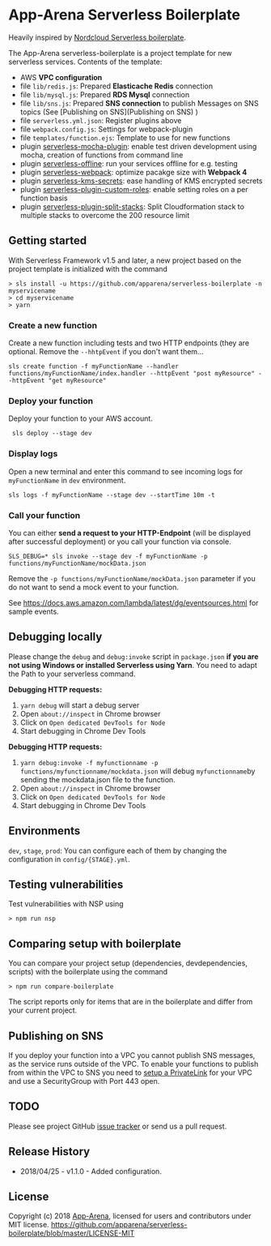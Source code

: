 # App-Arena Serverless Boilerplate

Heavily inspired by [Nordcloud Serverless boilerplate](https://github.com/nordcloud/serverless-boilerplate).

The App-Arena serverless-boilerplate is a project template for new serverless services. Contents of the template:
* AWS **VPC configuration**
* file `lib/redis.js`: Prepared **Elasticache Redis** connection
* file `lib/mysql.js`: Prepared **RDS Mysql** connection
* file `lib/sns.js`: Prepared **SNS connection** to publish Messages on SNS topics (See [Publishing on SNS](Publishing on SNS) )
* file `serverless.yml.json`: Register plugins above
* file `webpack.config.js`: Settings for webpack-plugin
* file `templates/function.ejs`: Template to use for new functions
* plugin [serverless-mocha-plugin](https://github.com/SC5/serverless-mocha-plugin): enable test driven development using mocha, creation of functions from command line
* plugin [serverless-offline](https://github.com/dherault/serverless-offline): run your services offline for e.g. testing
* plugin [serverless-webpack](https://github.com/elastic-coders/serverless-webpack): optimize pacakge size with **Webpack 4**
* plugin [serverless-kms-secrets](https://github.com/SC5/serverless-kms-secrets): ease handling of KMS encrypted secrets
* plugin [serverless-plugin-custom-roles](https://www.npmjs.com/package/serverless-plugin-custom-roles): enable setting roles on a per function basis
* plugin [serverless-plugin-split-stacks](https://github.com/dougmoscrop/serverless-plugin-split-stacks): Split Cloudformation stack to multiple stacks to overcome the 200 resource limit

## Getting started

With Serverless Framework v1.5 and later, a new project based on the
project template is initialized with the command
```
> sls install -u https://github.com/apparena/serverless-boilerplate -n myservicename
> cd myservicename
> yarn
```
### Create a new function

Create a new function including tests and two HTTP endpoints (they are
optional. Remove the `--hhtpEvent` if you don't want them...

`sls create function -f myFunctionName --handler
functions/myFunctionName/index.handler --httpEvent "post myResource"
--httpEvent "get myResource"`

### Deploy your function

Deploy your function to your AWS account.

` sls deploy --stage dev`

### Display logs

Open a new terminal and enter this command to see incoming logs for
`myFunctionName` in `dev` environment.

`sls logs -f myFunctionName --stage dev --startTime 10m -t`

### Call your function

You can either **send a request to your HTTP-Endpoint** (will be
displayed after successful deployment) or you call your function via
console.

`SLS_DEBUG=* sls invoke --stage dev -f myFunctionName -p
functions/myFunctionName/mockData.json`

Remove the `-p functions/myFunctionName/mockData.json` parameter if you
do not want to send a mock event to your function.

See https://docs.aws.amazon.com/lambda/latest/dg/eventsources.html for
sample events.

## Debugging locally

Please change the `debug` and `debug:invoke` script in `package.json` **if you
are not using Windows or installed Serverless using Yarn**. You need to
adapt the Path to your serverless command.

**Debugging HTTP requests:**

1. `yarn debug` will start a debug server
2. Open `about://inspect` in Chrome browser
3. Click on `Open dedicated DevTools for Node`
4. Start debugging in Chrome Dev Tools

**Debugging HTTP requests:**

1. `yarn debug:invoke -f myfunctionname -p
   functions/myfunctionname/mockdata.json` will debug `myfunctionname`by
   sending the mockdata.json file to the function.
2. Open `about://inspect` in Chrome browser
3. Click on `Open dedicated DevTools for Node`
4. Start debugging in Chrome Dev Tools

## Environments

`dev`, `stage`, `prod`: You can configure each of them by changing the
configuration in `config/{STAGE}.yml`.

## Testing vulnerabilities

Test vulnerabilities with NSP using
```
> npm run nsp
```

## Comparing setup with boilerplate

You can compare your project setup (dependencies, devdependencies, scripts) with the boilerplate using the command

```
> npm run compare-boilerplate
```

The script reports only for items that are in the boilerplate and differ
 from your current project.

## Publishing on SNS

If you deploy your function into a VPC you cannot publish SNS messages, as the service runs outside of the VPC.
To enable your functions to publish from within the VPC to SNS you need to
[setup a PrivateLink](https://docs.aws.amazon.com/AmazonVPC/latest/UserGuide/endpoint-service.html) for your VPC and use a SecurityGroup with Port 443 open.

## TODO

Please see project GitHub
[issue tracker](https://github.com/apparena/serverless-boilerplate/issues)
or send us a pull request.

## Release History

* 2018/04/25 - v1.1.0 - Added configuration.

## License

Copyright (c) 2018 [App-Arena](https://www.app-arena.com/), licensed for users and contributors under MIT license.
https://github.com/apparena/serverless-boilerplate/blob/master/LICENSE-MIT
